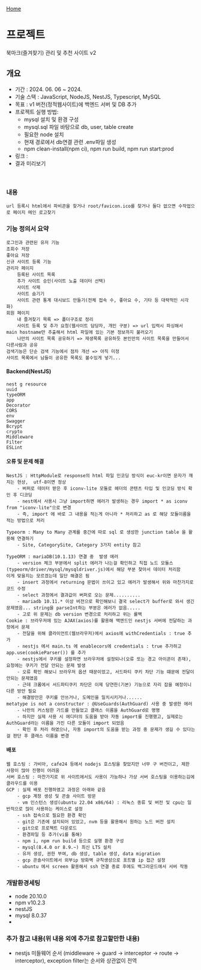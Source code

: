 [Home](..)

# 프로젝트
북마크(즐겨찾기) 관리 및 추천 사이트 v2

## 개요
- 기간 : 2024. 06. 06 ~  2024.
- 기술 스택 : JavaScript, NodeJS, NestJS, Typescript, MySQL
- 목표 : v1 버전(정적웹사이트)에 백엔드 서버 및 DB 추가
- 프로젝트 실행 방법: 
  - mysql 설치 및 환경 구성
  - mysql.sql 파일 바탕으로 db, user, table create
  - 필요한 node 설치
  - 현재 경로에서 db연결 관련 .env파일 생성
  - npm clean-install(npm ci), npm run build, npm run start:prod
- 링크 : 
- 결과 미리보기  
<br>
<!-- <img src="project/images/portal_ex.png" width="300px">
<img src="project/images/ai_ex.png" width="300px"> -->


### 내용
    url 등록시 html에서 파비콘을 찾거나 root/favicon.ico를 찾거나 둘다 없으면 수작업으로 페이지 메인 로고찾기

### 기능 정의서 요약
    로그인과 관련된 유저 기능
    조회수 저장
    좋아요 저장
    신규 사이트 등록 기능
    관리자 페이지
        등록된 사이트 목록
        추가 사이트 승인(사이트 노출 데이터 선택)
        사이트 삭제
        사이트 숨기기
        사이트 관련 통계 대시보드 만들기(전체 접속 수, 좋아요 수, 기타 등 대략적인 시각화)
    회원 페이지
        내 즐겨찾기 목록 => 폴더구조로 정리
        사이트 등록 및 추가 요청(웹사이트 담당자, 개인 구분) => url 입력시 파싱해서 main hostname만 추출해서 html 파일에 있는 기본 정보까지 불러오기
        나만의 사이트 목록 공유하기 => 재생목록 공유하듯 본인만의 사이트 목록을 만들어서 다른사람과 공유
    검색기능은 단순 검색 기능에서 점차 개선 => 아직 미정
    사이트 목록에서 남들이 공유한 목록도 볼수있게 넣기...

#### Backend(NestJS)
    nest g resource
    uuid
    typeORM
    app
    Decorator
    CORS
    env
    Swagger
    Bcrypt
    crypto
    Middleware
    Filter
    ESLint
    
    

#### 오류 및 문제 해결
    NestJS : HttpModule로 response의 html 파일 인코딩 방식이 euc-kr이면 문자가 깨지는 현상,  utf-8이면 정상
        - 버퍼로 데이터 받은 후 iconv-lite 모듈로 헤더의 콘텐츠 타입 및 인코딩 방식 확인 후 디코딩
        - nest에서 사용시 그냥 import하면 에러가 발생하는 경우 import * as iconv from "iconv-lite"으로 변경
        - 즉, import 에 바로 그 내용을 적는게 아니라 * 처리하고 as 로 해당 모듈이름을 적는 방법으로 처리
  
    Typeorm : Many to Many 관계를 중간에 따로 sql 로 생성한 junction table 을 활용해 연결하기
        - Site, CategorySite, Category 3가지 entity 참고
  
    TypeORM : mariaDB(10.1.13) 연결 중  발생 에러
        - version 체크 부분에서 split 에러가 나는걸 확인하고 직접 노드 모듈스(typeorm/driver/mysql/mysqldriver.js)에서 해당 부분 찾아서 데이터 처리함
    이게 맞을지는 모르겠는데 일단 해결은 됨
        - insert 과정에서 returning 문법이 쓰이고 있고 에러가 발생해서 위와 마찬가지로 코드 수정
        - select 과정에서 결과값이 버퍼로 오는 문제..........
        - mariadb 10.11.* 이상 버전으로 확인해보니 결국 select가 buffer로 와서 생긴 문제였음... string을 parseInt하는 부분은 에러가 없음.....
        - 고로 위 문제는 db version 변경으로 처리하고 위는 롤백
    Cookie : 브라우저에 있는 AJAX(axios)를 활용해 백엔드인 nestjs 서버에 전달하는 과정에서 문제
        - 전달을 위해 클라이언트(웹브라우저)에서 axios에 withCredentials : true 추가
        - nestjs 에서 main.ts 에 enablecors에 credentials : true 추가하고 app.use(cookieParser()) 를 추가
        - nestjs에서 쿠키를 설정하면 브라우저에 설정되나(오류 또는 경고 아이콘이 존재), 요청에는 쿠키가 전달 안되는 문제 발생
        - 오류 확인 해보니 브라우저 옵션 때문이었고, 서드파티 쿠키 차단 기능 떄문에 전달이 안되는 문제였음
        - 근데 크롬에서 서드파티쿠키 차단은 이제 당연한(기본) 기능으로 자리 잡을 예정이니 다른 방안 필요
        - 해결방안은 쿠키를 안쓰거나, 도메인을 일치시키거나......
    metatype is not a constructor : @UseGuards(AuthGuard) 사용 중 발생한 에러
        - 나만의 커스텀한 가드를 만들었고 클래스 이름을 AuthGuard로 명명
        - 하지만 실제 사용 시 에디터의 도움을 받아 자동 import를 진행했고, 실제로는 AuthGuard라는 이름을 가진 다른 모듈이 import 되었음
        - 확인 후 처리 하였으나, 자동 import의 도움을 받는 과정 중 문제가 생길 수 있다는 걸 판단 후 클래스 이름을 변경

#### 배포
    웹 호스팅 : 가비아, cafe24 등에서 nodejs 호스팅을 찾았지만 너무 구 버전이고, 제한 사항이 많아 진행이 어려움
    서버 호스팅 : 마찬가지로 위 사이트에서도 사용이 가능하나 가상 서버 호스팅을 이용하는김에 클라우드를 이용
    GCP : 실제 배포 진행하였고 과정은 아래와 같음
        - gcp 계정 생성 및 콘솔 사이트 방문
        - vm 인스턴스 생성(ubuntu 22.04 x86/64) : 리눅스 종류 및 버전 및 cpu는 일반적으로 많이 사용하는 케이스로 설정
        - ssh 접속으로 필요한 환경 확인
        - git은 기존에 설치되어 있었고, nvm 등을 활용해서 원하는 노드 버전 설치
        - git으로 프로젝트 다운로드
        - 환경파일 등 추가(vi를 통해)
        - npm i, npm run build 등으로 실행 환경 구성
        - mysql(8.4.0 or 8.9.~) 최신 LTS 설치
        - 유저 생성, 권한 부여, db 생성, table 생성, data migration
        - gcp 콘솔사이트에서 외부ip 방화벽 규칙생성으로 포트별 ip 접근 설정
        - ubuntu 에서 screen 활용해서 ssh 연결 종료 후에도 백그라운드에서 서버 작동

### 개발환경세팅
- node 20.10.0
- npm v10.2.3
- nestJS
- mysql 8.0.37
- 

### 추가 참고 내용(위 내용 외에 추가로 참고할만한 내용)
- nestjs 미들웨어 순서 (middleware -> guard -> interceptor -> route -> interceptor), exception filter는 순서와 상관없이 전역

